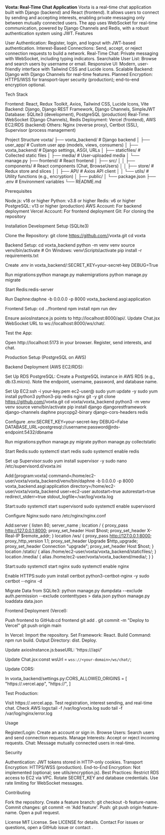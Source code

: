 **Voxta: Real-Time Chat Application**
Voxta is a real-time chat application built with Django (backend) and React (frontend). It allows users to connect by sending and accepting interests, enabling private messaging only between mutually connected users. The app uses WebSocket for real-time communication, powered by Django Channels and Redis, with a robust authentication system using JWT.
Features

User Authentication: Register, login, and logout with JWT-based authentication.
Interest-Based Connections: Send, accept, or reject connection requests to build a network.
Real-Time Chat: Private messaging with WebSocket, including typing indicators.
Searchable User List: Browse and search users by username or email.
Responsive UI: Modern, user-friendly interface with Tailwind CSS and Lucide icons.
Scalable Backend: Django with Django Channels for real-time features.
Planned Encryption: HTTPS/WSS for transport-layer security (production); end-to-end encryption optional.

Tech Stack

Frontend: React, Redux Toolkit, Axios, Tailwind CSS, Lucide Icons, Vite
Backend: Django, Django REST Framework, Django Channels, SimpleJWT
Database: SQLite3 (development), PostgreSQL (production)
Real-Time: WebSocket (Django Channels), Redis
Deployment: Vercel (frontend), AWS EC2/RDS (backend)
Others: Nginx (reverse proxy), Certbot (SSL), Supervisor (process management)

Project Structure
voxta/
├── voxta_backend/              # Django backend
│   ├── user_app/               # Custom user app (models, views, consumers)
│   ├── voxta_backend/          # Django settings, ASGI, URLs
│   ├── staticfiles/            # Collected static files
│   ├── media/                  # User-uploaded media
│   └── manage.py
├── frontend/                   # React frontend
│   ├── src/
│   │   ├── components/         # React components (Chat, BrowseUsers)
│   │   ├── store/              # Redux store and slices
│   │   ├── API/                # Axios API client
│   │   └── utils/              # Utility functions (e.g., encryption)
│   ├── public/
│   └── package.json
├── .env                        # Environment variables
└── README.md

Prerequisites

Node.js: v18 or higher
Python: v3.8 or higher
Redis: v6 or higher
PostgreSQL: v13 or higher (production)
AWS Account: For backend deployment
Vercel Account: For frontend deployment
Git: For cloning the repository

Installation
Development Setup (SQLite3)

Clone the Repository:
git clone https://github.com/<your-username>/voxta.git
cd voxta


Backend Setup:
cd voxta_backend
python -m venv venv
source venv/bin/activate  # On Windows: venv\Scripts\activate
pip install -r requirements.txt


Create .env in voxta_backend/:SECRET_KEY=your-secret-key
DEBUG=True


Run migrations:python manage.py makemigrations
python manage.py migrate


Start Redis:redis-server


Run Daphne:daphne -b 0.0.0.0 -p 8000 voxta_backend.asgi:application




Frontend Setup:
cd ../frontend
npm install
npm run dev


Ensure axiosInstance.js points to http://localhost:8000/api/.
Update Chat.jsx WebSocket URL to ws://localhost:8000/ws/chat/.


Test the App:

Open http://localhost:5173 in your browser.
Register, send interests, and chat.



Production Setup (PostgreSQL on AWS)

Backend Deployment (AWS EC2/RDS):

Set Up RDS PostgreSQL:
Create a PostgreSQL instance in AWS RDS (e.g., db.t3.micro).
Note the endpoint, username, password, and database name.


Set Up EC2:ssh -i your-key.pem ec2-user@<ec2-public-ip>
sudo yum update -y
sudo yum install python3 python3-pip redis nginx git -y
git clone https://github.com/<your-username>/voxta.git
cd voxta/voxta_backend
python3 -m venv venv
source venv/bin/activate
pip install django djangorestframework django-channels daphne psycopg2-binary django-cors-headers redis


Configure .env:SECRET_KEY=your-secret-key
DEBUG=False
DATABASE_URL=postgresql://username:password@rds-endpoint:5432/dbname


Run migrations:python manage.py migrate
python manage.py collectstatic


Start Redis:sudo systemctl start redis
sudo systemctl enable redis


Set up Supervisor:sudo yum install supervisor -y
sudo nano /etc/supervisord.d/voxta.ini

Add:[program:voxta]
command=/home/ec2-user/voxta/voxta_backend/venv/bin/daphne -b 0.0.0.0 -p 8000 voxta_backend.asgi:application
directory=/home/ec2-user/voxta/voxta_backend
user=ec2-user
autostart=true
autorestart=true
redirect_stderr=true
stdout_logfile=/var/log/voxta.log

Start:sudo systemctl start supervisord
sudo systemctl enable supervisord


Configure Nginx:sudo nano /etc/nginx/nginx.conf

Add:server {
    listen 80;
    server_name <ec2-public-ip> <your-domain>;
    location / {
        proxy_pass http://127.0.0.1:8000;
        proxy_set_header Host $host;
        proxy_set_header X-Real-IP $remote_addr;
    }
    location /ws/ {
        proxy_pass http://127.0.0.1:8000;
        proxy_http_version 1.1;
        proxy_set_header Upgrade $http_upgrade;
        proxy_set_header Connection "upgrade";
        proxy_set_header Host $host;
    }
    location /static/ {
        alias /home/ec2-user/voxta/voxta_backend/staticfiles/;
    }
    location /media/ {
        alias /home/ec2-user/voxta/voxta_backend/media/;
    }
}

Start:sudo systemctl start nginx
sudo systemctl enable nginx


Enable HTTPS:sudo yum install certbot python3-certbot-nginx -y
sudo certbot --nginx -d <your-domain>




Migrate Data from SQLite3:
python manage.py dumpdata --exclude auth.permission --exclude contenttypes > data.json
python manage.py loaddata data.json


Frontend Deployment (Vercel):

Push frontend to GitHub:cd frontend
git add .
git commit -m "Deploy to Vercel"
git push origin main


In Vercel:
Import the repository.
Set Framework: React.
Build Command: npm run build.
Output Directory: dist.
Deploy.


Update axiosInstance.js:baseURL: 'https://<your-domain>/api/'


Update Chat.jsx:const wsUrl = `wss://<your-domain>/ws/chat/`;




Update CORS:

In voxta_backend/settings.py:CORS_ALLOWED_ORIGINS = [
    "https://<your-vercel-app>.vercel.app",
    "https://<your-domain>",
]




Test Production:

Visit https://<your-vercel-app>.vercel.app.
Test registration, interest sending, and real-time chat.
Check AWS logs:tail -f /var/log/voxta.log
sudo tail -f /var/log/nginx/error.log





Usage

Register/Login: Create an account or sign in.
Browse Users: Search users and send connection requests.
Manage Interests: Accept or reject incoming requests.
Chat: Message mutually connected users in real-time.

Security

Authentication: JWT tokens stored in HTTP-only cookies.
Transport Encryption: HTTPS/WSS (production).
End-to-End Encryption: Not implemented (optional; see utils/encryption.js).
Best Practices:
Restrict RDS access to EC2 via VPC.
Rotate SECRET_KEY and database credentials.
Use rate limiting for WebSocket messages.



Contributing

Fork the repository.
Create a feature branch: git checkout -b feature-name.
Commit changes: git commit -m 'Add feature'.
Push: git push origin feature-name.
Open a pull request.

License
MIT License. See LICENSE for details.
Contact
For issues or questions, open a GitHub issue or contact <your-email>.
